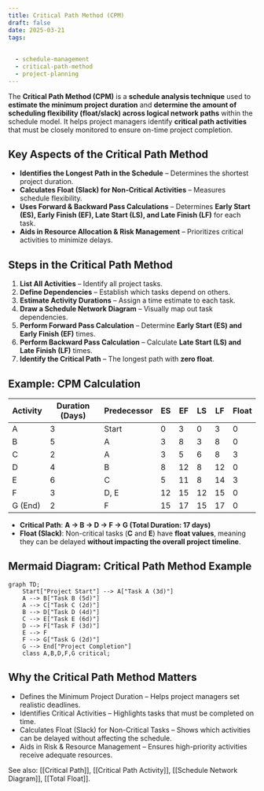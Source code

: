 ```yaml
---
title: Critical Path Method (CPM)
draft: false
date: 2025-03-21
tags:
  
  
  - schedule-management
  - critical-path-method
  - project-planning
---
```


The **Critical Path Method (CPM)** is a **schedule analysis technique** used to **estimate the minimum project duration** and **determine the amount of scheduling flexibility (float/slack) across logical network paths** within the schedule model. It helps project managers identify **critical path activities** that must be closely monitored to ensure on-time project completion.

## **Key Aspects of the Critical Path Method**
- **Identifies the Longest Path in the Schedule** – Determines the shortest project duration.
- **Calculates Float (Slack) for Non-Critical Activities** – Measures schedule flexibility.
- **Uses Forward & Backward Pass Calculations** – Determines **Early Start (ES), Early Finish (EF), Late Start (LS), and Late Finish (LF)** for each task.
- **Aids in Resource Allocation & Risk Management** – Prioritizes critical activities to minimize delays.

## **Steps in the Critical Path Method**
1. **List All Activities** – Identify all project tasks.
2. **Define Dependencies** – Establish which tasks depend on others.
3. **Estimate Activity Durations** – Assign a time estimate to each task.
4. **Draw a Schedule Network Diagram** – Visually map out task dependencies.
5. **Perform Forward Pass Calculation** – Determine **Early Start (ES) and Early Finish (EF)** times.
6. **Perform Backward Pass Calculation** – Calculate **Late Start (LS) and Late Finish (LF)** times.
7. **Identify the Critical Path** – The longest path with **zero float**.

## **Example: CPM Calculation**
| **Activity** | **Duration (Days)** | **Predecessor** | **ES** | **EF** | **LS** | **LF** | **Float** |
|-------------|-----------------|----------------|------|------|------|------|------|
| A          | 3               | Start         | 0    | 3    | 0    | 3    | 0    |
| B          | 5               | A             | 3    | 8    | 3    | 8    | 0    |
| C          | 2               | A             | 3    | 5    | 6    | 8    | 3    |
| D          | 4               | B             | 8    | 12   | 8    | 12   | 0    |
| E          | 6               | C             | 5    | 11   | 8    | 14   | 3    |
| F          | 3               | D, E          | 12   | 15   | 12   | 15   | 0    |
| G (End)    | 2               | F             | 15   | 17   | 15   | 17   | 0    |

- **Critical Path**: **A → B → D → F → G (Total Duration: 17 days)**
- **Float (Slack)**: Non-critical tasks (**C** and **E**) have **float values**, meaning they can be delayed **without impacting the overall project timeline**.

## **Mermaid Diagram: Critical Path Method Example**
```mermaid
graph TD;
    Start["Project Start"] --> A["Task A (3d)"]
    A --> B["Task B (5d)"]
    A --> C["Task C (2d)"]
    B --> D["Task D (4d)"]
    C --> E["Task E (6d)"]
    D --> F["Task F (3d)"]
    E --> F
    F --> G["Task G (2d)"]
    G --> End["Project Completion"]
    class A,B,D,F,G critical;
```

## Why the Critical Path Method Matters

- Defines the Minimum Project Duration – Helps project managers set realistic deadlines.
- Identifies Critical Activities – Highlights tasks that must be completed on time.
- Calculates Float (Slack) for Non-Critical Tasks – Shows which activities can be delayed without affecting the schedule.
- Aids in Risk & Resource Management – Ensures high-priority activities receive adequate resources.

See also: [[Critical Path]], [[Critical Path Activity]], [[Schedule Network Diagram]], [[Total Float]].